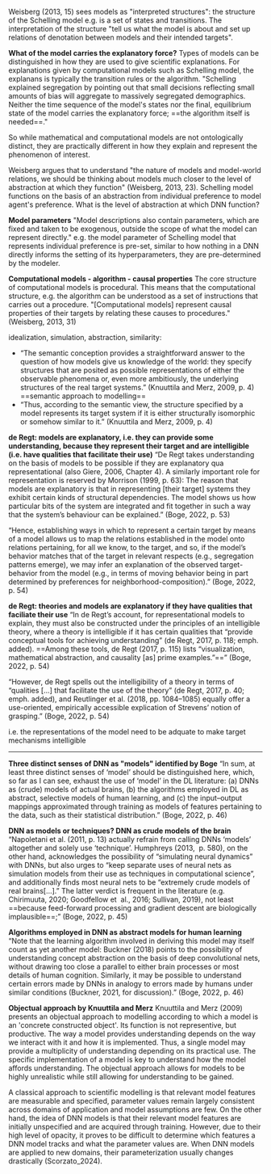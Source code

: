 Weisberg (2013, 15) sees models as "interpreted structures": the structure of the Schelling model e.g. is a set of states and transitions. The interpretation of the structure "tell us what the model is about and set up relations of denotation between models and their intended targets".

**What of the model carries the explanatory force?**
Types of models can be distinguished in how they are used to give scientific explanations. 
For explanations given by computational models such as Schelling model, the explanans is typically the transition rules or the algorithm. "Schelling explained segregation by pointing out that small decisions reflecting small amounts of bias will aggregate to massively segregated demographics. Neither the time sequence of the model's states nor the final, equilibrium state of the model carries the explanatory force; ==the algorithm itself is needed==."

So while mathematical and computational models are not ontologically distinct, they are practically different in how they explain and represent the phenomenon of interest.

Weisberg argues that to understand "the nature of models and model-world relations, we should be thinking about models much closer to the level of abstraction at which they function" (Weisberg, 2013, 23).
Schelling model functions on the basis of an abstraction from individual preference to model agent's preference. 
What is the level of abstraction at which DNN function?

**Model parameters**
"Model descriptions also contain parameters, which are fixed and taken to be exogenous, outside the scope of what the model can represent directly."
e.g. the model parameter of Schelling model that represents individual preference is pre-set, similar to how nothing in a DNN directly informs the setting of its hyperparameters, they are pre-determined by the modeler.

**Computational models - algorithm - causal properties**
The core structure of computational models is procedural. This means that the computational structure, e.g. the algorithm can be understood as a set of instructions that carries out a procedure. 
"[Computational models] represent causal properties of their targets by relating these causes to procedures." (Weisberg, 2013, 31)




idealization, simulation, abstraction, similarity:
- “The semantic conception provides a straightforward answer to the question of how models give us knowledge of the world: they specify structures that are posited as possible representations of either the observable phenomena or, even more ambitiously, the underlying structures of the real target systems.” (Knuuttila and Merz, 2009, p. 4) ==semantic approach to modelling==
- “Thus, according to the semantic view, the structure specified by a model represents its target system if it is either structurally isomorphic or somehow similar to it.” (Knuuttila and Merz, 2009, p. 4)


**de Regt: models are explanatory, i.e. they can provide some understanding, because they represent their target and are intelligible (i.e. have qualities that facilitate their use)**
“De Regt takes understanding on the basis of models to be possible if they are explanatory qua representational (also Giere, 2006, Chapter 4). A similarly important role for representation is reserved by Morrison (1999, p. 63): The reason that models are explanatory is that in representing [their target] systems they exhibit certain kinds of structural dependencies. The model shows us how particular bits of the system are integrated and fit together in such a way that the system’s behaviour can be explained.” (Boge, 2022, p. 53)

“Hence, establishing ways in which to represent a certain target by means of a model allows us to map the relations established in the model onto relations pertaining, for all we know, to the target, and so, if the model’s behavior matches that of the target in relevant respects (e.g., segregation patterns emerge), we may infer an explanation of the observed target-behavior from the model (e.g., in terms of moving behavior being in part determined by preferences for neighborhood-composition).” (Boge, 2022, p. 54)

**de Regt: theories and models are explanatory if they have qualities that faciliate their use**
“In de Regt’s account, for representational models to explain, they must also be constructed under the principles of an intelligible theory, where a theory is intelligible if it has certain qualities that “provide conceptual tools for achieving understanding” (de Regt, 2017, p. 118; emph. added). ==Among these tools, de Regt (2017, p. 115) lists “visualization, mathematical abstraction, and causality [as] prime examples.”==” (Boge, 2022, p. 54)

“However, de Regt spells out the intelligibility of a theory in terms of “qualities [...] that facilitate the use of the theory” (de Regt, 2017, p. 40; emph. added), and Reutlinger et al. (2018, pp. 1084–1085) equally offer a use-oriented, empirically accessible explication of Strevens’ notion of grasping.” (Boge, 2022, p. 54)

i.e. the representations of the model need to be adquate to make target mechanisms intelligible

---



**Three distinct senses of DNN as "models" identified by Boge**
“In sum, at least three distinct senses of ‘model’ should be distinguished here, which, so far as I can see, exhaust the use of ‘model’ in the DL literature: (a) DNNs as (crude) models of actual brains, (b) the algorithms employed in DL as abstract, selective models of human learning, and (c) the input–output mappings approximated through training as models of features pertaining to the data, such as their statistical distribution.” (Boge, 2022, p. 46)

**DNN as models or techniques? DNN as crude models of the brain**
“Napoletani et al. (2011, p. 13) actually refrain from calling DNNs ‘models’ altogether and solely use ‘technique’. Humphreys (2013,  p. 580), on the other hand, acknowledges the possibility of “simulating neural dynamics” with DNNs, but also urges to “keep separate uses of neural nets as simulation models from their use as techniques in computational science”, and additionally finds most neural nets to be “extremely crude models of real brains[...].” The latter verdict is frequent in the literature (e.g. Chirimuuta, 2020; Goodfellow et  al., 2016; Sullivan, 2019), not least ==because feed-forward processing and gradient descent are biologically implausible==;” (Boge, 2022, p. 45)

**Algorithms employed in DNN as abstract models for human learning**
“Note that the learning algorithm involved in deriving this model may itself count as yet another model: Buckner (2018) points to the possibility of understanding concept abstraction on the basis of deep convolutional nets, without drawing too close a parallel to either brain processes or most details of human cognition. Similarly, it may be possible to understand certain errors made by DNNs in analogy to errors made by humans under similar conditions (Buckner, 2021, for discussion).” (Boge, 2022, p. 46) 

**Objectual approach by Knuuttila and Merz**
Knuuttila and Merz (2009) presents an objectual approach to modelling according to which a model is an 'concrete constructed object'. Its function is not representive, but productive. The way a model provides understanding depends on the way we interact with it and how it is implemented. Thus, a single model may provide a multiplicity of understanding depending on its practical use. The specific implementation of a model is key to understand how the model affords understanding. The objectual approach allows for models to be highly unrealistic while still allowing for understanding to be gained. 


A classical approach to scientific modelling is that relevant model features are measurable and specified, parameter values remain largely consistent across domains of application and model assumptions are few. On the other hand, the idea of DNN models is that their relevant model features are initially unspecified and are acquired through training. However, due to their high level of opacity, it proves to be difficult to determine which features a DNN model tracks and what the parameter values are. When DNN models are applied to new domains, their parameterization usually changes drastically (Scorzato_2024).